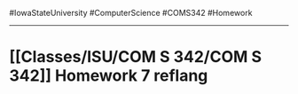 #IowaStateUniversity
#ComputerScience 
#COMS342
#Homework

---

# [[Classes/ISU/COM S 342/COM S 342]] Homework 7 reflang